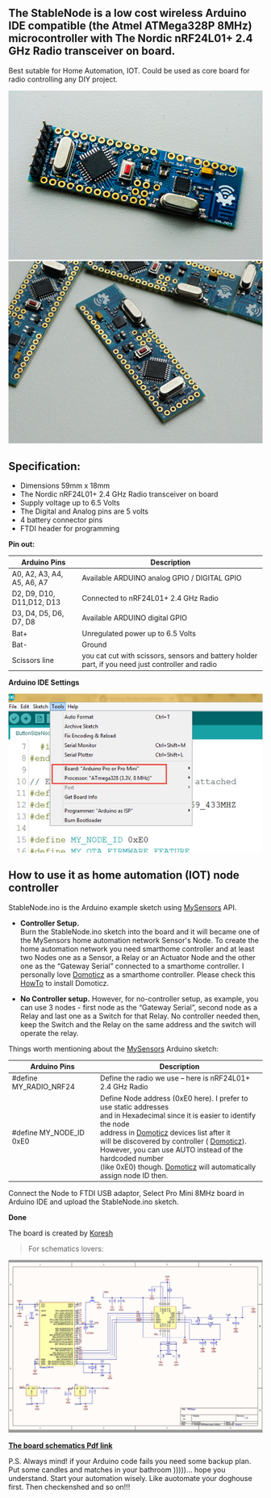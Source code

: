 **The StableNode is a low cost wireless Arduino IDE compatible (the Atmel ATMega328P 8MHz) microcontroller with The Nordic nRF24L01+ 2.4 GHz Radio transceiver on board.** 
------------------------------------------------------------------------

Best sutable for Home Automation, IOT. Could be used as core board for radio controlling any DIY project. 

![enter image description here](https://github.com/EasySensors/StableNode/blob/master/pics/StableNode.jpg?raw=true)
![enter image description here](https://github.com/EasySensors/StableNode/blob/master/pics/StableNode2.jpg?raw=true)


## Specification: ##
 - Dimensions 59mm x 18mm
 - The Nordic nRF24L01+ 2.4 GHz Radio transceiver on board
 - Supply voltage up to 6.5 Volts
 - The Digital and Analog pins are 5 volts
 - 4 battery connector pins
 - FTDI  header for programming
 

**Pin out:** 


Arduino Pins|	Description
------------|--------------
A0, A2, A3, A4, A5, A6,  A7 |	Available ARDUINO analog GPIO / DIGITAL GPIO
D2, D9, D10, D11,D12, D13 |	Connected to nRF24L01+ 2.4 GHz Radio 
D3, D4, D5, D6, D7, D8 |	Available ARDUINO digital GPIO
Bat+ | Unregulated power up to 6.5 Volts
Bat- | Ground
Scissors line | you cat cut with scissors, sensors and battery holder part, if you need just controller and radio


**Arduino IDE Settings**

![Arduino IDE Settings](https://github.com/EasySensors/ButtonSizeNode/blob/master/pics/IDEsettings.jpg?raw=true)


How to use it as home automation (IOT) node controller
------------------------------------------------------


StableNode.ino is the Arduino example sketch using [MySensors](https://www.mysensors.org/) API. 

- **Controller Setup.**  
Burn the StableNode.ino sketch into the board and it will became  one of the MySensors home automation network Sensor's Node. 
To create the home automation network you need smarthome controller and at least two Nodes one as a Sensor, a Relay or an Actuator Node and the other one as the “Gateway Serial” connected to a smarthome controller. I personally love [Domoticz](https://domoticz.com/) as a smarthome controller. Please check this [HowTo](https://github.com/EasySensors/ButtonSizeNode/blob/master/DomoticzInstallMySensors.md) to install Domoticz.

- **No Controller setup.** 
However, for no-controller setup, as example, you can use 3 nodes - first node as the “Gateway Serial”, second node as a Relay and last one as a Switch for that Relay. No controller needed then, keep the Switch and the Relay on the same address and the switch will operate the relay. 


Things worth mentioning about the  [MySensors](https://www.mysensors.org/) Arduino sketch: 


Arduino Pins|	Description
------------|--------------
#define MY_RADIO_NRF24|	Define the radio we use – here is nRF24L01+ 2.4 GHz Radio 
#define MY_NODE_ID 0xE0 | Define Node address (0xE0 here). I prefer to use static addresses<br> and in Hexadecimal since it is easier to identify the node<br> address in  [Domoticz](https://domoticz.com/) devices list after it<br> will be discovered by controller ( [Domoticz](https://domoticz.com/)).<br> However, you can use AUTO instead of the hardcoded number<br> (like 0xE0) though.  [Domoticz](https://domoticz.com/) will automatically assign node ID then.

Connect the Node to FTDI USB adaptor, Select Pro Mini 8MHz board in Arduino IDE and upload the StableNode.ino sketch.

**Done**

The board is created by  [Koresh](https://www.openhardware.io/user/143/projects/Koresh)


>For schematics lovers:

![enter image description here](https://github.com/EasySensors/StableNode/blob/master/pics/StableNodeSchematic.jpg?raw=true)

[**The board schematics Pdf link**](https://github.com/EasySensors/StableNode/blob/master/pdf/Schematic__1_03.PDF)


P.S. Always mind! if your Arduino code fails you need some backup plan. Put some candles and matches in your bathroom )))))... hope you understand. Start your automation wisely. Like auotomate your doghouse first. Then checkenshed and so on!!!
